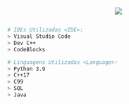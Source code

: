 <h1 align="center">
<p align="center">
<a href="https://www.beecrowd.com.br/judge/pt/profile/635834"><img src="https://imgur.com/5NwUUpc.png"/></a">
</p>
</h1>

```bash
# IDEs Utilizadas <IDE>:
> Visual Studio Code
> Dev C++
> CodeBlocks

# Linguagens Utilizadas <Language>:
> Python 3.9
> C++17
> C99
> SQL
> Java
```
